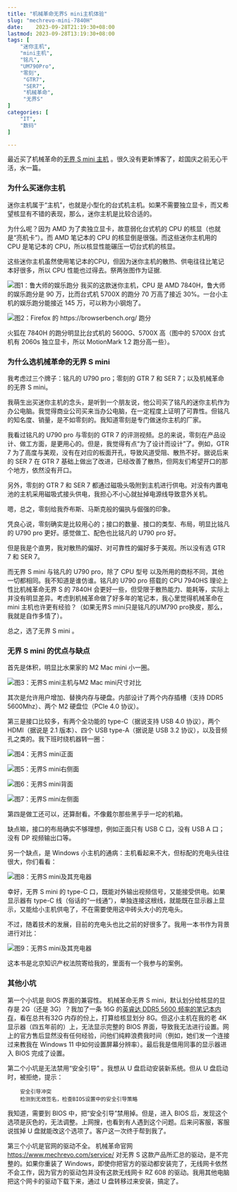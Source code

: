 ```yaml
---
title: "机械革命无界S mini主机体验"
slug: "mechrevo-mini-7840H"
date:    2023-09-28T21:19:30+08:00
lastmod: 2023-09-28T13:19:30+08:00
tags: [
    "迷你主机",
    "mini主机",
  	"铭凡",
    "UM790Pro",
    "零刻",
     "GTR7",
     "SER7",
     "机械革命",
     "无界S"
]
categories: [
    "IT",
    "数码"
]

---
```


最近买了机械革命的[无界 S mini 主机](https://item.jd.com/100063806431.html) 。很久没有更新博客了，趁国庆之前无心干活，水一篇。

### 为什么买迷你主机

迷你主机属于“主机”，也就是小型化的台式机主机。如果不需要独立显卡，而又希望核显有不错的表现，那么，迷你主机是比较合适的。

为什么呢？因为 AMD 为了卖独立显卡，故意弱化台式机的 CPU 的核显（也就是“亮机卡”）。而 AMD 笔记本的 CPU 的核显倒是很强。而这些迷你主机用的 CPU 是笔记本的 CPU，所以核显性能碾压一切台式机的核显。

这些迷你主机虽然使用笔记本的CPU，但因为迷你主机的散热、供电往往比笔记本好很多，所以 CPU 性能也过得去。祭两张图作为证据.

![图1：鲁大师的娱乐跑分](/img/2023/7840H-benchmark.png)
我买的这款迷你主机，CPU 是 AMD 7840H，鲁大师的娱乐跑分是 90 万，比而台式机 5700X 的跑分 70 万高了接近 30%。一台小主机的娱乐跑分能接近 145 万，可以称为小钢炮了。

![图2：Firefox 的 https://browserbench.org/ 跑分](/img/2023/firefox-benchmark.png)

火狐在 7840H 的跑分明显比台式机的 5600G、5700X 高（图中的 5700X 台式机有 2060s 独立显卡，所以 MotionMark 1.2 跑分高一些）。

### 为什么选机械革命的无界 S mini

我考虑过三个牌子：铭凡的 U790 pro；零刻的 GTR 7 和 SER 7；以及机械革命的无界 S mini。

我萌生出买迷你主机的念头，是听到一个朋友说，他公司买了铭凡的迷你主机作为办公电脑。我觉得商业公司买来当办公电脑，在一定程度上证明了可靠性。但铭凡的知名度、销量，是不如零刻的。我知道零刻是专门做迷你主机的厂家。

我看过铭凡的 U790 pro 与零刻的 GTR 7 的评测视频。总的来说，零刻在产品设计、做工方面，是更用心的。但是，我觉得有点“为了设计而设计”了。例如，GTR 7 为了高度与美观，没有在对应的板面开孔，导致风道受阻、散热不好。据说后来的 SER 7 在 GTR 7 基础上做出了改进，已经改善了散热，但网友们希望开口的那个地方，依然没有开口。

另外，零刻的 GTR 7 和 SER 7 都通过磁吸头吸附到主机进行供电。对没有内置电池的主机采用磁吸式接头供电，我担心不小心就扯掉电源线导致意外关机。

嗯，总之，零刻给我乔布斯、马斯克般的偏执与倔强的印象。

凭良心说，零刻确实是比较用心的；接口的数量、接口的类型、布局，明显比铭凡的 U790 pro 更好。感觉做工、配色也比铭凡的 U790 pro 好。

但是我是个直男，我对散热的偏好、对可靠性的偏好多于美观。所以没有选 GTR 7 和 SER 7。

而无界 S mini 与铭凡的 U790 pro，除了 CPU 型号 以及所用的商标不同，其他一切都相同。我不知道是谁仿谁。铭凡的 U790 pro 搭载的 CPU 7940HS 理论上性比机械革命无界 S 的 7840H 会更好一些，但受限于散热能力、能耗等，实际上并没有明显差异。考虑到机械革命做了好多年的笔记本，我心里觉得机械革命在 mini 主机也许更有经验？（如果无界S mini只是铭凡的UM790 pro换皮，那么，我就是自作多情了）。

总之，选了无界 S mini 。

### 无界 S mini 的优点与缺点

首先是体积，明显比水果家的 M2 Mac mini 小一圈。

![图3：无界S mini主机与M2 Mac mini尺寸对比](/img/2023/Mac-mini-M2-Mechrevo-7840H.jpg)

其次是允许用户增加、替换内存与硬盘。内部设计了两个内存插槽（支持 DDR5 5600Mhz）、两个 M2 硬盘位（PCIe 4.0 协议）。

第三是接口比较多，有两个全功能的 type-C（据说支持 USB 4.0 协议），两个 HDMI（据说是 2.1 版本）、四个 USB type-A（据说是 USB 3.2 协议），以及音频孔之类的。我下班时绕机器转一圈：

![图4：无界S mini正面](/img/2023/Mechrevo-7840H-front.jpg)

![图5：无界S mini右侧面](/img/2023/Mechrevo-7840H-right.jpg)

![图6：无界S mini背面](/img/2023/Mechrevo-7840H-back.jpg)


![图7：无界S mini左侧面](/img/2023/Mechrevo-7840H-left.jpg)

第四是做工还可以，还算耐看。不像戴尔那些黑乎乎一坨的机箱。

缺点嘛，接口的布局确实不够理想，例如正面只有 USB C 口，没有 USB A 口；没有 DP 视频输出口等。

另一个缺点，是 Windows 小主机的通病：主机看起来不大，但标配的充电头往往很大，你们看看：

![图8：无界S mini及其充电器](/img/2023/Mechrevo-7840H-adapter.jpg)

幸好，无界 S mini 的 type-C 口，既能对外输出视频信号，又能接受供电。如果显示器有 type-C 线（俗话的“一线通”），单独连接这根线，就能既在显示器上显示，又能给小主机供电了，不在需要使用这中砖头大小的充电头。

不过，随着技术的发展，目前的充电头也比之前的好很多了。我用一本书作为背景进行对比：

![图9：无界S mini及其充电器](/img/2023/Mechrevo-7840H-book.jpg)

这本书是北京知识产权法院寄给我的，里面有一个我参与的案例。

### 其他小坑

第一个小坑是 BIOS 界面的兼容性。 机械革命无界 S mini，默认划分给核显的显存是 2G（还是 3G）？我加了一条 16G 的[英睿达 DDR5 5600 频率的笔记本内存](https://item.jd.com/100051724951.html)，看在总共有32G 内存的份上，打算给核显划分 8G。但这小主机在我的老 4K 显示器（四五年前的）上，无法显示完整的 BIOS 界面，导致我无法进行设置。网上的官方售后显然没有任何经验，问他们纯粹浪费我时间（例如，她们发一个连接过来教我在 Windows 11 中如何设置屏幕分辨率）。最后我是借用同事的显示器进入 BIOS 完成了设置。

第二个小坑是无法禁用“安全引导” 。我想从 U 盘启动安装新系统。但从 U 盘启动时，被拒绝，提示：
```
    安全引导冲突
    检测到无效签名，检查BIOS设置中的安全引导策略
```
我知道，需要到 BIOS 中，把“安全引导”禁用掉。但是，进入 BIOS 后，发现这个选项是灰色的，无法调整。上网搜，也看到有人遇到这个问题。后来问客服，客服说拔掉 U 盘就能改这个选项了。客户这一次终于帮到我了。

第三个小坑是官网的驱动不全。 机械革命官网 <https://www.mechrevo.com/service/> 对无界 S 这款产品所汇总的驱动，是不完整的。如果你重装了 Windows，即使你把官方的驱动都安装完了，无线网卡依然不会工作，因为官方的驱动包并没有这款无线网卡 RZ 608 的驱动。我用其他电脑把这个网卡的驱动下载下来，通过 U 盘转移过来安装，搞定了。
